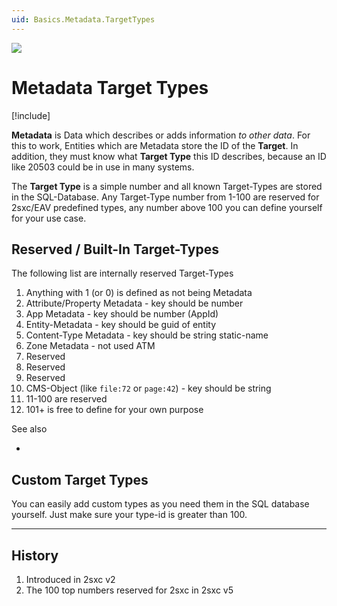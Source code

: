 ```yaml
---
uid: Basics.Metadata.TargetTypes
---
```


<img src="~/assets/features/metadata.svg" class="feature">

# Metadata Target Types

[!include[](~/basics/stack/_shared-float-summary.md)]
<style>.context-box-summary .data-all { visibility: visible; } </style>

**Metadata** is Data which describes or adds information _to other data_. For this to work, Entities which are Metadata store the ID of the **Target**. In addition, they must know what **Target Type** this ID describes, because an ID like 20503 could be in use in many systems. 

The **Target Type** is a simple number and all known Target-Types are stored in the SQL-Database. Any Target-Type number from 1-100 are reserved for 2sxc/EAV predefined types, any number above 100 you can define yourself for your use case. 

## Reserved / Built-In Target-Types

The following list are internally reserved Target-Types

1. Anything with 1 (or 0) is defined as not being Metadata
2. Attribute/Property Metadata - key should be number
3. App Metadata - key should be number (AppId)
4. Entity-Metadata - key should be guid of entity
5. Content-Type Metadata - key should be string static-name
6. Zone Metadata - not used ATM
7. Reserved
8. Reserved
9. Reserved
10. CMS-Object (like `file:72` or `page:42`) - key should be string
11. 11-100 are reserved
12. 101+ is free to define for your own purpose

See also

* [](xref:ToSic.Eav.Metadata.TargetTypes)

## Custom Target Types

You can easily add custom types as you need them in the SQL database yourself. 
Just make sure your type-id is greater than 100.

---

## History

1. Introduced in 2sxc v2
1. The 100 top numbers reserved for 2sxc in 2sxc v5
